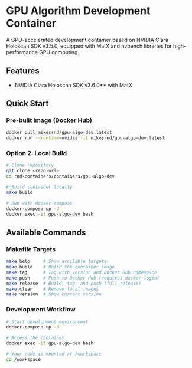# GPU Algorithm Development Container

A GPU-accelerated development container based on NVIDIA Clara Holoscan SDK v3.5.0, equipped with MatX and nvbench libraries for high-performance GPU computing.

## Features

- NVIDIA Clara Holoscan SDK v3.6.0** with MatX

## Quick Start

### Pre-built Image (Docker Hub)

```bash
docker pull mikesrnd/gpu-algo-dev:latest
docker run --runtime=nvidia -it mikesrnd/gpu-algo-dev:latest
```

### Option 2: Local Build 

```bash
# Clone repository
git clone <repo-url>
cd rnd-containers/containers/gpu-algo-dev

# Build container locally
make build

# Run with docker-compose
docker-compose up -d
docker exec -it gpu-algo-dev bash
```

## Available Commands

### Makefile Targets
```bash
make help     # Show available targets
make build    # Build the container image
make tag      # Tag with version and Docker Hub namespace
make push     # Push to Docker Hub (requires docker login)
make release  # Build, tag, and push (full release)
make clean    # Remove local images
make version  # Show current version
```

### Development Workflow
```bash
# Start development environment
docker-compose up -d

# Access the container
docker exec -it gpu-algo-dev bash

# Your code is mounted at /workspace
cd /workspace

```

